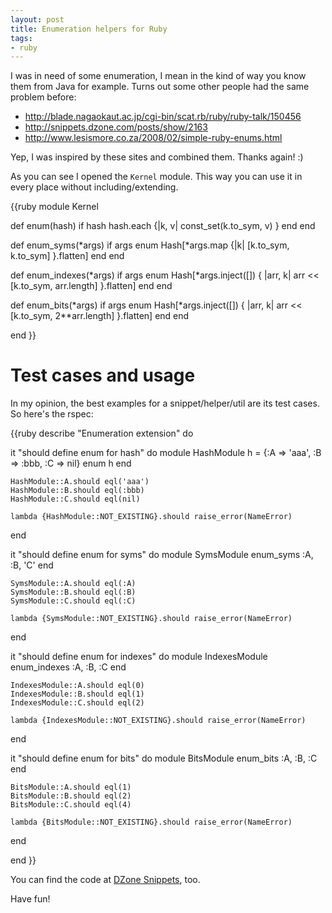 ```yaml
---
layout: post
title: Enumeration helpers for Ruby
tags:
- ruby
---
```


I was in need of some enumeration, I mean in the kind of way you know them
from Java for example. Turns out some other people had the same problem before:

* <http://blade.nagaokaut.ac.jp/cgi-bin/scat.rb/ruby/ruby-talk/150456>
* <http://snippets.dzone.com/posts/show/2163>
* <http://www.lesismore.co.za/2008/02/simple-ruby-enums.html>

Yep, I was inspired by these sites and combined them. Thanks again! :)

As you can see I opened the `Kernel` module. This way you can use it in every 
place without including/extending.

{{ruby
module Kernel

  def enum(hash)
    if hash
      hash.each {|k, v| const_set(k.to_sym, v) }
    end
  end

  def enum_syms(*args)
    if args
      enum Hash[*args.map {|k| [k.to_sym, k.to_sym] }.flatten]
    end
  end

  def enum_indexes(*args)
    if args
      enum Hash[*args.inject([]) { |arr, k| arr << [k.to_sym, arr.length] }.flatten]
    end
  end

  def enum_bits(*args)
    if args
      enum Hash[*args.inject([]) { |arr, k| arr << [k.to_sym, 2**arr.length] }.flatten]
    end
  end

end
}}


# Test cases and usage

In my opinion, the best examples for a snippet/helper/util are its test cases. So here's the rspec:

{{ruby
describe "Enumeration extension" do

  it "should define enum for hash" do
    module HashModule
      h = {:A => 'aaa', :B => :bbb, :C => nil}
      enum h
    end

    HashModule::A.should eql('aaa')
    HashModule::B.should eql(:bbb)
    HashModule::C.should eql(nil)

    lambda {HashModule::NOT_EXISTING}.should raise_error(NameError)
  end

  it "should define enum for syms" do
    module SymsModule
      enum_syms :A, :B, 'C'
    end

    SymsModule::A.should eql(:A)
    SymsModule::B.should eql(:B)
    SymsModule::C.should eql(:C)

    lambda {SymsModule::NOT_EXISTING}.should raise_error(NameError)
  end

  it "should define enum for indexes" do
    module IndexesModule
      enum_indexes :A, :B, :C
    end

    IndexesModule::A.should eql(0)
    IndexesModule::B.should eql(1)
    IndexesModule::C.should eql(2)

    lambda {IndexesModule::NOT_EXISTING}.should raise_error(NameError)
  end

  it "should define enum for bits" do
    module BitsModule
      enum_bits :A, :B, :C
    end

    BitsModule::A.should eql(1)
    BitsModule::B.should eql(2)
    BitsModule::C.should eql(4)

    lambda {BitsModule::NOT_EXISTING}.should raise_error(NameError)
  end

end
}}

You can find the code at [DZone Snippets](http://snippets.dzone.com/posts/show/6256),
too.

Have fun!

